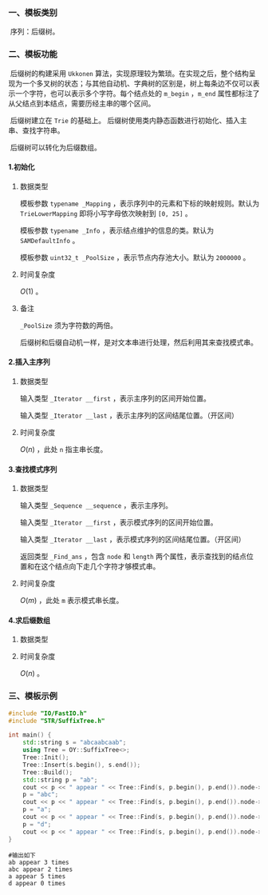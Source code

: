 ### 一、模板类别

​	序列：后缀树。

### 二、模板功能

​	后缀树的构建采用 `Ukkonen` 算法，实现原理较为繁琐。在实现之后，整个结构呈现为一个多叉树的状态；与其他自动机、字典树的区别是，树上每条边不仅可以表示一个字符，也可以表示多个字符。每个结点处的 `m_begin` ，`m_end` 属性都标注了从父结点到本结点，需要历经主串的哪个区间。

​	后缀树建立在 `Trie` 的基础上。 后缀树使用类内静态函数进行初始化、插入主串、查找字符串。

​	后缀树可以转化为后缀数组。

#### 1.初始化

1. 数据类型

   模板参数 `typename _Mapping` ，表示序列中的元素和下标的映射规则。默认为 `TrieLowerMapping` 即将小写字母依次映射到 `[0, 25]` 。

   模板参数 `typename _Info` ，表示结点维护的信息的类。默认为 `SAMDefaultInfo` 。 

   模板参数 `uint32_t _PoolSize` ，表示节点内存池大小。默认为 `2000000` 。 

2. 时间复杂度

   $O(1)$ 。
   
3. 备注

   `_PoolSize` 须为字符数的两倍。

   后缀树和后缀自动机一样，是对文本串进行处理，然后利用其来查找模式串。

#### 2.插入主序列

1. 数据类型

   输入类型 `_Iterator __first` ，表示主序列的区间开始位置。

   输入类型 `_Iterator __last` ，表示主序列的区间结尾位置。（开区间）

2. 时间复杂度

   $O(n)$ ，此处 `n` 指主串长度。

#### 3.查找模式序列

1. 数据类型

   输入类型 `_Sequence __sequence` ，表示主序列。

   输入类型 `_Iterator __first` ，表示模式序列的区间开始位置。

   输入类型 `_Iterator __last` ，表示模式序列的区间结尾位置。（开区间）

   返回类型 `_Find_ans` ，包含 `node` 和 `length` 两个属性，表示查找到的结点位置和在这个结点向下走几个字符才够模式串。

2. 时间复杂度

   $O(m)$ ，此处 `m` 表示模式串长度。

#### 4.求后缀数组

1. 数据类型

2. 时间复杂度

   $O(n)$ 。

### 三、模板示例

```c++
#include "IO/FastIO.h"
#include "STR/SuffixTree.h"

int main() {
    std::string s = "abcaabcaab";
    using Tree = OY::SuffixTree<>;
    Tree::Init();
    Tree::Insert(s.begin(), s.end());
    Tree::Build();
    std::string p = "ab";
    cout << p << " appear " << Tree::Find(s, p.begin(), p.end()).node->m_size << " times\n";
    p = "abc";
    cout << p << " appear " << Tree::Find(s, p.begin(), p.end()).node->m_size << " times\n";
    p = "a";
    cout << p << " appear " << Tree::Find(s, p.begin(), p.end()).node->m_size << " times\n";
    p = "d";
    cout << p << " appear " << Tree::Find(s, p.begin(), p.end()).node->m_size << " times\n";
}
```

```
#输出如下
ab appear 3 times
abc appear 2 times
a appear 5 times
d appear 0 times

```

